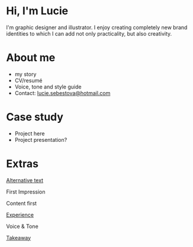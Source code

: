 # Hi, I'm Lucie
I'm graphic designer and illustrator. 
I enjoy creating completely new brand identities to which I can add not only practicality, but also creativity.

# About me
- my story
- CV/resumé
- Voice, tone and style guide
- Contact: lucie.sebestova@hotmail.com

# Case study
- Project here
- Project presentation?

# Extras
[Alternative text](01-alternative-text)

First Impression

Content first

[Experience](04-experience)

Voice & Tone

[Takeaway](takeaways)
